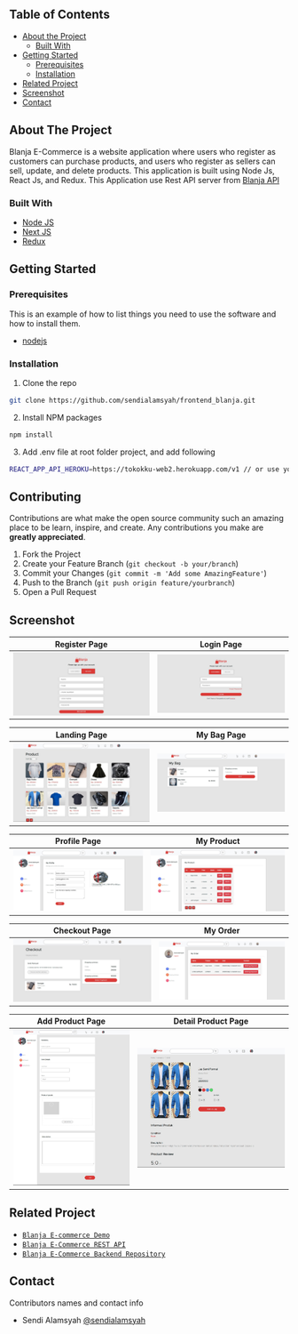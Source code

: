<!-- TABLE OF CONTENTS -->
## Table of Contents

* [About the Project](#about-the-project)
  * [Built With](#built-with)
* [Getting Started](#getting-started)
  * [Prerequisites](#prerequisites)
  * [Installation](#installation)
* [Related Project](#related-project)
* [Screenshot](#screenshot)
* [Contact](#contact)



<!-- ABOUT THE PROJECT -->
## About The Project


Blanja E-Commerce is a website application where users who register as customers can purchase products, and users who register as sellers can sell, update, and delete products. This application is built using Node Js, React Js, and Redux.
This Application use Rest API server from [Blanja API](https://tokokku-web2.herokuapp.com/)

### Built With

* [Node JS](https://nodejs.org/en/docs/)
* [Next JS](https://nextjs.org/)
* [Redux](https://redux.js.org/)



<!-- GETTING STARTED -->
## Getting Started

### Prerequisites

This is an example of how to list things you need to use the software and how to install them.

* [nodejs](https://nodejs.org/en/download/)

### Installation

1. Clone the repo
```sh
git clone https://github.com/sendialamsyah/frontend_blanja.git
```
2. Install NPM packages
```sh
npm install
```
3. Add .env file at root folder project, and add following
```sh
REACT_APP_API_HEROKU=https://tokokku-web2.herokuapp.com/v1 // or use your own

```

<!-- CONTRIBUTING -->
## Contributing

Contributions are what make the open source community such an amazing place to be learn, inspire, and create. Any contributions you make are **greatly appreciated**.

1. Fork the Project
2. Create your Feature Branch (`git checkout -b your/branch`)
3. Commit your Changes (`git commit -m 'Add some AmazingFeature'`)
4. Push to the Branch (`git push origin feature/yourbranch`)
5. Open a Pull Request

<!-- SCREENSHOT -->
## Screenshot

| Register Page  | Login Page |
| ------------- | ------------- |
| ![register](/images/register.jpg?raw=true "Landing Page") | ![login](/images/login.jpg?raw=true "Login Page") |

| Landing Page | My Bag Page |
| ------------- | ------------- |
| ![landing](/images/home.jpg?raw=true "Landing Page") | ![recipe list](/images/cart.jpg?raw=true "My Bag Page") |

| Profile Page | My Product |
| ------------- | ------------- |
| ![profile](/images/profile_seller.jpg?raw=true "Profile Page") | ![my product](/images/my_product.jpg?raw=true "My Product") |

| Checkout Page | My Order |
| ------------- | ------------- |
| ![checkout](/images/checkout.jpg?raw=true "Checkout Page") | ![my order](/images/my_order.jpg?raw=true "My Order") |

| Add Product Page | Detail Product Page |
| ------------- | ------------- |
| ![add recipe](/images/add.jpg?raw=true "Add Product Page") | ![detail product](/images/detail.jpg?raw=true "Detail Product Page")|

<!-- RELATED PROJECT -->
## Related Project
* [`Blanja E-commerce Demo`](https://blanja-ku.vercel.app/)
* [`Blanja E-Commerce REST API`](https://tokokku-web2.herokuapp.com/)
* [`Blanja E-Commerce Backend Repository`](https://github.com/sendialamsyah/backend_blanja)


<!-- CONTACT -->
## Contact

Contributors names and contact info

* Sendi Alamsyah [@sendialamsyah](https://github.com/sendialamsyah)